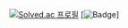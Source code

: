 [![Solved.ac
프로필](http://mazassumnida.wtf/api/v2/generate_badge?boj=shjohw12)](https://solved.ac/shjohw12)
[![Badge](https://cp-logo.vercel.app/codeforces/shjohw12)]
